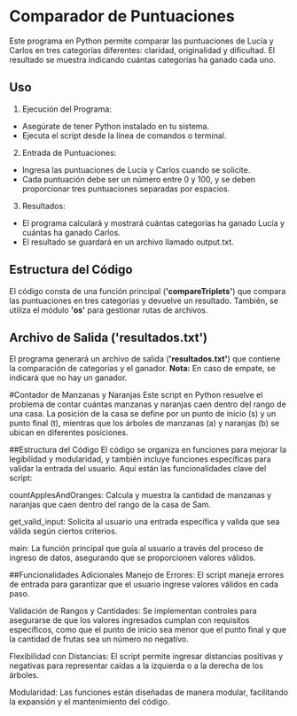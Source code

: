 # Comparador de Puntuaciones
Este programa en Python permite comparar las puntuaciones de Lucía y Carlos en tres categorías diferentes: claridad, originalidad y dificultad. El resultado se muestra indicando cuántas categorías ha ganado cada uno.
## Uso
1. Ejecución del Programa:
* Asegúrate de tener Python instalado en tu sistema.
* Ejecuta el script desde la línea de comandos o terminal.
2. Entrada de Puntuaciones:
* Ingresa las puntuaciones de Lucía y Carlos cuando se solicite.
* Cada puntuación debe ser un número entre 0 y 100, y se deben proporcionar tres puntuaciones separadas por espacios.
3. Resultados:
* El programa calculará y mostrará cuántas categorías ha ganado Lucía y cuántas ha ganado Carlos.
* El resultado se guardará en un archivo llamado output.txt.
## Estructura del Código
El código consta de una función principal (**'compareTriplets'**) que compara las puntuaciones en tres categorías y devuelve un resultado. También, se utiliza el módulo **'os'** para gestionar rutas de archivos.
## Archivo de Salida ('resultados.txt')
El programa generará un archivo de salida (**'resultados.txt'**) que contiene la comparación de categorías y el ganador.
**Nota:** En caso de empate, se indicará que no hay un ganador.

#Contador de Manzanas y Naranjas
Este script en Python resuelve el problema de contar cuántas manzanas y naranjas caen dentro del rango de una casa. La posición de la casa se define por un punto de inicio (s) y un punto final (t), mientras que los árboles de manzanas (a) y naranjas (b) se ubican en diferentes posiciones.

##Estructura del Código
El código se organiza en funciones para mejorar la legibilidad y modularidad, y también incluye funciones específicas para validar la entrada del usuario. Aquí están las funcionalidades clave del script:

countApplesAndOranges: Calcula y muestra la cantidad de manzanas y naranjas que caen dentro del rango de la casa de Sam.

get_valid_input: Solicita al usuario una entrada específica y valida que sea válida según ciertos criterios.

main: La función principal que guía al usuario a través del proceso de ingreso de datos, asegurando que se proporcionen valores válidos.

##Funcionalidades Adicionales
Manejo de Errores: El script maneja errores de entrada para garantizar que el usuario ingrese valores válidos en cada paso.

Validación de Rangos y Cantidades: Se implementan controles para asegurarse de que los valores ingresados cumplan con requisitos específicos, como que el punto de inicio sea menor que el punto final y que la cantidad de frutas sea un número no negativo.

Flexibilidad con Distancias: El script permite ingresar distancias positivas y negativas para representar caídas a la izquierda o a la derecha de los árboles.

Modularidad: Las funciones están diseñadas de manera modular, facilitando la expansión y el mantenimiento del código.
